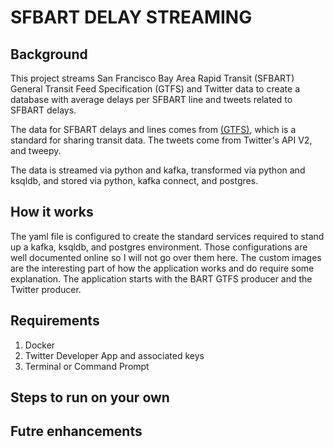 # SFBART DELAY STREAMING


## Background
This project streams San Francisco Bay Area Rapid Transit (SFBART) General Transit Feed Specification (GTFS) and Twitter data to create a database with average delays per SFBART line and tweets related to SFBART delays.

The data for SFBART delays and lines comes from [(GTFS)](https://developers.google.com/transit/gtfs), which is a standard for sharing transit data. The tweets come from Twitter's API V2, and tweepy.

The data is streamed via python and kafka, transformed via python and ksqldb, and stored via python, kafka connect, and postgres.

## How it works
The yaml file is configured to create the standard services required to stand up a kafka, ksqldb, and postgres environment. Those configurations are well documented online so I will not go over them here. The custom images are the interesting part of how the application works and do require some explanation. The application starts with the BART GTFS producer and the Twitter producer. 


## Requirements
1. Docker
2. Twitter Developer App and associated keys
3. Terminal or Command Prompt

## Steps to run on your own


## Futre enhancements

